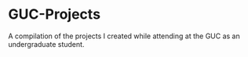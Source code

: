 # GUC-Projects
A compilation of the projects I created while attending at the GUC as an undergraduate student.
